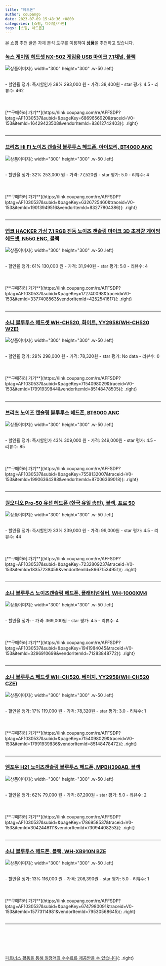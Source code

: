 ```yaml
---
title: "헤드폰"
author: coupang6
date: 2023-07-09 15:48:36 +0800
categories: [쇼핑, 디이털/가전]
tags: [쇼핑, 헤드폰]
---
```


본 쇼핑 추천 글은 자체 분석 도구를 이용하여 [**상품**](https://link.coupang.com/a/bao1ui)을 추천하고 있습니다.

### [녹스 게이밍 헤드셋 NX-502 게임용 USB 마이크 7.1채널, 블랙](https://link.coupang.com/re/AFFSDP?lptag=AF1030537&subid=&pageKey=6869656920&traceid=V0-153&itemId=16429423508&vendorItemId=83612742403)

![상품이미지](https://thumbnail10.coupangcdn.com/thumbnails/remote/230x230ex/image/vendor_inventory/74db/0b2d45f0847dba7170bd7b49aef4702a71198670d324e26c5465f08fecd0.jpg){: width="300" height="300" .w-50 .left}


<br>
- 할인율 정가: 즉시할인가 38%  293,000   원
- 가격: 38,400원
- star 평가: 4.5
- 리뷰수: 462
<br>
<br>
<br>
<br>
[**구매하러 가기**](https://link.coupang.com/re/AFFSDP?lptag=AF1030537&subid=&pageKey=6869656920&traceid=V0-153&itemId=16429423508&vendorItemId=83612742403){: .right}
<br>
<br>

---

### [브리츠 Hi Fi 노이즈 캔슬링 블루투스 헤드폰, 아이보리, BT4000 ANC](https://link.coupang.com/re/AFFSDP?lptag=AF1030537&subid=&pageKey=6326725460&traceid=V0-153&itemId=19013949516&vendorItemId=83277804386)

![상품이미지](https://thumbnail9.coupangcdn.com/thumbnails/remote/230x230ex/image/retail/images/2022/09/27/17/2/86fdeaab-ab46-4565-aee3-5b2b80965c52.jpg){: width="300" height="300" .w-50 .left}


<br>
- 할인율 정가: 32%  253,000   원
- 가격: 77,520원
- star 평가: 5.0
- 리뷰수: 4
<br>
<br>
<br>
<br>
[**구매하러 가기**](https://link.coupang.com/re/AFFSDP?lptag=AF1030537&subid=&pageKey=6326725460&traceid=V0-153&itemId=19013949516&vendorItemId=83277804386){: .right}
<br>
<br>

---

### [앱코 HACKER 가상 7.1 RGB 진동 노이즈 캔슬링 마이크 3D 초경량 게이밍 헤드셋, N550 ENC, 블랙](https://link.coupang.com/re/AFFSDP?lptag=AF1030537&subid=&pageKey=172740098&traceid=V0-153&itemId=3377408563&vendorItemId=4252541617)

![상품이미지](https://thumbnail6.coupangcdn.com/thumbnails/remote/230x230ex/image/retail/images/3917879238059030-9b33f757-44d0-48b1-a497-fb6b135d5d7b.jpg){: width="300" height="300" .w-50 .left}


<br>
- 할인율 정가: 61%  130,000   원
- 가격: 31,940원
- star 평가: 5.0
- 리뷰수: 4
<br>
<br>
<br>
<br>
[**구매하러 가기**](https://link.coupang.com/re/AFFSDP?lptag=AF1030537&subid=&pageKey=172740098&traceid=V0-153&itemId=3377408563&vendorItemId=4252541617){: .right}
<br>
<br>

---

### [소니 블루투스 헤드셋 WH-CH520, 화이트, YY2958(WH-CH520 WZE)](https://link.coupang.com/re/AFFSDP?lptag=AF1030537&subid=&pageKey=7154098029&traceid=V0-153&itemId=17991939844&vendorItemId=85148478505)

![상품이미지](https://thumbnail6.coupangcdn.com/thumbnails/remote/230x230ex/image/retail/images/4275480964807189-d87f7e0a-5dbf-4df1-833a-9f6de2174704.jpg){: width="300" height="300" .w-50 .left}


<br>
- 할인율 정가: 29%  298,000   원
- 가격: 78,320원
- star 평가: No data
- 리뷰수: 0
<br>
<br>
<br>
<br>
[**구매하러 가기**](https://link.coupang.com/re/AFFSDP?lptag=AF1030537&subid=&pageKey=7154098029&traceid=V0-153&itemId=17991939844&vendorItemId=85148478505){: .right}
<br>
<br>

---

### [브리츠 노이즈 캔슬링 블루투스 헤드폰, BT6000 ANC](https://link.coupang.com/re/AFFSDP?lptag=AF1030537&subid=&pageKey=7558132007&traceid=V0-153&itemId=19906364288&vendorItemId=87006369018)

![상품이미지](https://thumbnail10.coupangcdn.com/thumbnails/remote/230x230ex/image/retail/images/2023/08/28/9/8/2ffecb65-fa35-4c17-b791-b907d184fb6c.jpg){: width="300" height="300" .w-50 .left}


<br>
- 할인율 정가: 즉시할인가 43%  309,000   원
- 가격: 249,000원
- star 평가: 4.5
- 리뷰수: 85
<br>
<br>
<br>
<br>
[**구매하러 가기**](https://link.coupang.com/re/AFFSDP?lptag=AF1030537&subid=&pageKey=7558132007&traceid=V0-153&itemId=19906364288&vendorItemId=87006369018){: .right}
<br>
<br>

---

### [원오디오 Pro-50 유선 헤드폰 (한국 유일 총판), 블랙, 프로 50](https://link.coupang.com/re/AFFSDP?lptag=AF1030537&subid=&pageKey=7232809237&traceid=V0-153&itemId=18357238459&vendorItemId=86671534951)

![상품이미지](https://thumbnail6.coupangcdn.com/thumbnails/remote/230x230ex/image/vendor_inventory/290a/a8e097c40990faff1c23943bff40c356f23f4fb2fa78f0d36c32f2b449be.png){: width="300" height="300" .w-50 .left}


<br>
- 할인율 정가: 즉시할인가 33%  239,000   원
- 가격: 99,000원
- star 평가: 4.5
- 리뷰수: 44
<br>
<br>
<br>
<br>
[**구매하러 가기**](https://link.coupang.com/re/AFFSDP?lptag=AF1030537&subid=&pageKey=7232809237&traceid=V0-153&itemId=18357238459&vendorItemId=86671534951){: .right}
<br>
<br>

---

### [소니 블루투스 노이즈캔슬링 헤드폰, 플래티넘실버, WH-1000XM4](https://link.coupang.com/re/AFFSDP?lptag=AF1030537&subid=&pageKey=1941984045&traceid=V0-153&itemId=3296910699&vendorItemId=71283848772)

![상품이미지](https://thumbnail10.coupangcdn.com/thumbnails/remote/230x230ex/image/retail/images/4956478174267099-b27b3456-1f9b-4d6c-bd56-3bc9cc08749c.jpg){: width="300" height="300" .w-50 .left}


<br>
- 할인율 정가: 
- 가격: 369,000원
- star 평가: 4.5
- 리뷰수: 4
<br>
<br>
<br>
<br>
[**구매하러 가기**](https://link.coupang.com/re/AFFSDP?lptag=AF1030537&subid=&pageKey=1941984045&traceid=V0-153&itemId=3296910699&vendorItemId=71283848772){: .right}
<br>
<br>

---

### [소니 블루투스 헤드셋 WH-CH520, 베이지, YY2958(WH-CH520 CZE)](https://link.coupang.com/re/AFFSDP?lptag=AF1030537&subid=&pageKey=7154098029&traceid=V0-153&itemId=17991939836&vendorItemId=85148478472)

![상품이미지](https://thumbnail7.coupangcdn.com/thumbnails/remote/230x230ex/image/rs_quotation_api/wmstnnxz/e019a1cee4844f60afc89c4fcedce9c4.jpg){: width="300" height="300" .w-50 .left}


<br>
- 할인율 정가: 17%  119,000   원
- 가격: 78,320원
- star 평가: 3.0
- 리뷰수: 1
<br>
<br>
<br>
<br>
[**구매하러 가기**](https://link.coupang.com/re/AFFSDP?lptag=AF1030537&subid=&pageKey=7154098029&traceid=V0-153&itemId=17991939836&vendorItemId=85148478472){: .right}
<br>
<br>

---

### [엠포우 H21 노이즈캔슬링 블루투스 헤드폰, MPBH398AB, 블랙](https://link.coupang.com/re/AFFSDP?lptag=AF1030537&subid=&pageKey=1786958537&traceid=V0-153&itemId=3042446111&vendorItemId=73094408253)

![상품이미지](https://thumbnail8.coupangcdn.com/thumbnails/remote/230x230ex/image/retail/images/8392951781200572-70d5a907-f904-4c87-a066-3cbfa7aad2ef.png){: width="300" height="300" .w-50 .left}


<br>
- 할인율 정가: 62%  79,000   원
- 가격: 87,200원
- star 평가: 5.0
- 리뷰수: 2
<br>
<br>
<br>
<br>
[**구매하러 가기**](https://link.coupang.com/re/AFFSDP?lptag=AF1030537&subid=&pageKey=1786958537&traceid=V0-153&itemId=3042446111&vendorItemId=73094408253){: .right}
<br>
<br>

---

### [소니 블루투스 헤드폰, 블랙, WH-XB910N BZE](https://link.coupang.com/re/AFFSDP?lptag=AF1030537&subid=&pageKey=6747980091&traceid=V0-153&itemId=15773114981&vendorItemId=79530568645)

![상품이미지](https://thumbnail10.coupangcdn.com/thumbnails/remote/230x230ex/image/retail/images/1334682102471261-8fc88243-3045-4f35-a2ee-7726d9008fcc.jpg){: width="300" height="300" .w-50 .left}


<br>
- 할인율 정가: 13%  116,000   원
- 가격: 208,390원
- star 평가: 5.0
- 리뷰수: 1
<br>
<br>
<br>
<br>
[**구매하러 가기**](https://link.coupang.com/re/AFFSDP?lptag=AF1030537&subid=&pageKey=6747980091&traceid=V0-153&itemId=15773114981&vendorItemId=79530568645){: .right}
<br>
<br>

---
<br><br><br><br><br> [파트너스 활동을 통해 일정액의 수수료를 제공받을 수 있습니다](https://link.coupang.com/a/bao1ui){: .right}